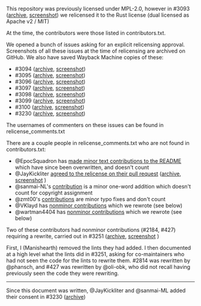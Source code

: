 This repository was previously licensed under MPL-2.0, however in #3093 ([archive](http://web.archive.org/web/20181005185227/https://github.com/rust-lang-nursery/rust-clippy/issues/3093),  [screenshot](https://user-images.githubusercontent.com/1617736/46573505-5b856880-c94b-11e8-9a14-981c889b4981.png)) we relicensed it to the Rust license (dual licensed as Apache v2 / MIT)

At the time, the contributors were those listed in contributors.txt.

We opened a bunch of issues asking for an explicit relicensing approval. Screenshots of all these issues at the time of relicensing are archived on GitHub. We also have saved Wayback Machine copies of these:

 - #3094 ([archive](http://web.archive.org/web/20181005191247/https://github.com/rust-lang-nursery/rust-clippy/issues/3094), [screenshot](https://user-images.githubusercontent.com/1617736/46573506-5b856880-c94b-11e8-8a44-51cb40bc16ee.png))
 - #3095 ([archive](http://web.archive.org/web/20181005184416/https://github.com/rust-lang-nursery/rust-clippy/issues/3095), [screenshot](https://user-images.githubusercontent.com/1617736/46573507-5c1dff00-c94b-11e8-912a-4bd6b5f838f5.png))
 - #3096 ([archive](http://web.archive.org/web/20181005184802/https://github.com/rust-lang-nursery/rust-clippy/issues/3096), [screenshot](https://user-images.githubusercontent.com/1617736/46573508-5c1dff00-c94b-11e8-9425-2464f7260ff0.png))
 - #3097 ([archive](http://web.archive.org/web/20181005184821/https://github.com/rust-lang-nursery/rust-clippy/issues/3097), [screenshot](https://user-images.githubusercontent.com/1617736/46573509-5c1dff00-c94b-11e8-8ba2-53f687984fe7.png))
 - #3098 ([archive](http://web.archive.org/web/20181005184900/https://github.com/rust-lang-nursery/rust-clippy/issues/3098), [screenshot](https://user-images.githubusercontent.com/1617736/46573510-5c1dff00-c94b-11e8-8f64-371698401c60.png))
 - #3099 ([archive](http://web.archive.org/web/20181005184901/https://github.com/rust-lang-nursery/rust-clippy/issues/3099), [screenshot](https://user-images.githubusercontent.com/1617736/46573511-5c1dff00-c94b-11e8-8e20-7d0eeb392b95.png))
 - #3100 ([archive](http://web.archive.org/web/20181005184901/https://github.com/rust-lang-nursery/rust-clippy/issues/3100), [screenshot](https://user-images.githubusercontent.com/1617736/46573512-5c1dff00-c94b-11e8-8a13-7d758ed3563d.png))
 - #3230 ([archive](http://web.archive.org/web/20181005184903/https://github.com/rust-lang-nursery/rust-clippy/issues/3230), [screenshot](https://user-images.githubusercontent.com/1617736/46573513-5cb69580-c94b-11e8-86b1-14ce82741e5c.png))

The usernames of commenters on these issues can be found in relicense_comments.txt

There are a couple people in relicense_comments.txt who are not found in contributors.txt:

 - @EpocSquadron has [made minor text contributions to the README](https://github.com/rust-lang/rust-clippy/commits?author=EpocSquadron) which have since been overwritten, and doesn't count
 - @JayKickliter [agreed to the relicense on their pull request](https://github.com/rust-lang/rust-clippy/pull/3195#issuecomment-423781016) ([archive](https://web.archive.org/web/20181005190730/https://github.com/rust-lang/rust-clippy/pull/3195), [screenshot](https://user-images.githubusercontent.com/1617736/46573514-5cb69580-c94b-11e8-8ffb-05a5bd02e2cc.png)
)
 - @sanmai-NL's [contribution](https://github.com/rust-lang/rust-clippy/commits?author=sanmai-NL) is a minor one-word addition which doesn't count for copyright assignment
 - @zmt00's [contributions](https://github.com/rust-lang/rust-clippy/commits?author=zmt00) are minor typo fixes and don't count
 - @VKlayd has [nonminor contributions](https://github.com/rust-lang/rust-clippy/commits?author=VKlayd) which we rewrote (see below)
 - @wartman4404 has [nonminor contributions](https://github.com/rust-lang/rust-clippy/commits?author=wartman4404) which we rewrote (see below)


Two of these contributors had nonminor contributions (#2184, #427) requiring a rewrite, carried out in #3251 ([archive](http://web.archive.org/web/20181005192411/https://github.com/rust-lang-nursery/rust-clippy/pull/3251), [screenshot](https://user-images.githubusercontent.com/1617736/46573515-5cb69580-c94b-11e8-86e5-b456452121b2.png)
)

First, I (Manishearth) removed the lints they had added. I then documented at a high level what the lints did in #3251, asking for co-maintainers who had not seen the code for the lints to rewrite them. #2814 was rewritten by @phansch, and #427 was rewritten by @oli-obk, who did not recall having previously seen the code they were rewriting.

------

Since this document was written, @JayKickliter and @sanmai-ML added their consent in #3230 ([archive](http://web.archive.org/web/20181006171926/https://github.com/rust-lang-nursery/rust-clippy/issues/3230))
